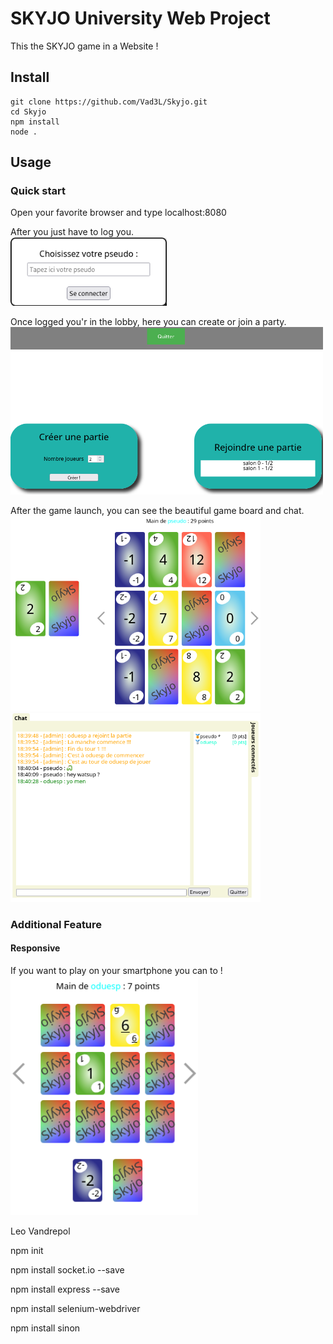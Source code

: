 # SKYJO University Web Project

This the SKYJO game in a Website !

## Install

```
git clone https://github.com/Vad3L/Skyjo.git
cd Skyjo
npm install
node .
```

## Usage

### Quick start

Open your favorite browser and type localhost:8080

After you just have to log you.<br>
[<img src="./public/img/login.png" width="250px"/>](./public/img/login.png)

Once logged you'r in the lobby, here you can create or join a party.<br>
[<img src="./public/img/lobby.png" width="500px"/>](./public/img/lobby.png)

After the game launch, you can see the beautiful game board and chat.<br>
[<img src="./public/img/gameBoard.png" width="400px"/>](./public/img/gameBoard.png)
[<img src="./public/img/chat.png" width="400px"/>](./public/img/chat.png)

### Additional Feature

#### Responsive
If you want to play on your smartphone you can to !<br>
[<img src="./public/img/responsive.png" width="300px"/>](./public/img/responsive.png)


Leo Vandrepol 

npm init 

npm install socket.io --save

npm install express --save

npm install selenium-webdriver

npm install sinon
